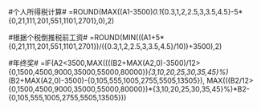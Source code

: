 

#个人所得税计算#
	=ROUND(MAX((A1-3500)*0.1*{0.3,1,2,2.5,3,3.5,4.5}-5*{0,21,111,201,551,1101,2701},0),2)
	
#根据个税倒推税前工资#
	=ROUND(MIN(((A1+5*{0,21,111,201,551,1101,2701})/({0.3,1,2,2.5,3,3.5,4.5}/10))+3500),2)

#年终奖#
	=IF(A2<3500,MAX((((B2+MAX(A2,0)-3500)/12>{0,1500,4500,9000,35000,55000,80000})*{3,10,20,25,30,35,45}%)*(B2+MAX(A2,0)-3500)-{0,105,555,1005,2755,5505,13505}),
    MAX(((B2/12>{0,1500,4500,9000,35000,55000,80000})*{3,10,20,25,30,35,45}%)*B2-{0,105,555,1005,2755,5505,13505}))